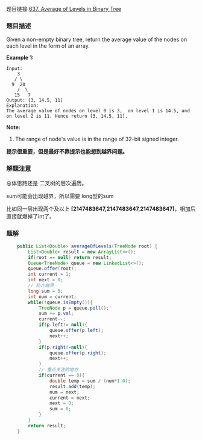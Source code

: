 题目链接:[637. Average of Levels in Binary Tree](<https://leetcode.com/problems/average-of-levels-in-binary-tree/>)

### 题目描述

Given a non-empty binary tree, return the average value of the nodes on each level in the form of an array.

**Example 1:**

```
Input:
    3
   / \
  9  20
    /  \
   15   7
Output: [3, 14.5, 11]
Explanation:
The average value of nodes on level 0 is 3,  on level 1 is 14.5, and on level 2 is 11. Hence return [3, 14.5, 11].
```

**Note:**

1. The range of node's value is in the range of 32-bit signed integer.

**提示很重要，但是最好不靠提示也能想到越界问题。**

### 解题注意

总体思路还是 二叉树的层次遍历。

sum可能会出现越界，所以需要 long型的sum

 比如同一层出现两个及以上  **[2147483647,2147483647,2147483647]**，相加后直接就爆掉了int了。

### 题解

```java
    public List<Double> averageOfLevels(TreeNode root) {
        List<Double> result = new ArrayList<>();
        if(root == null) return result;
        Queue<TreeNode> queue = new LinkedList<>();
        queue.offer(root);
        int current = 1;
        int next = 0;
        // 防止越界
        long sum = 0;
        int num = current;
        while(!queue.isEmpty()){
            TreeNode p = queue.poll();
            sum += p.val;
            current--;
            if(p.left!= null){
                queue.offer(p.left);
                next++;
            }
            if(p.right!=null){
                queue.offer(p.right);
                next++;
            }
            // 重点关注的地方
            if(current == 0){
                double temp = sum / (num*1.0);
                result.add(temp);
                num = next;
                current = next;
                next = 0;
                sum = 0;
            }
        }
        return result;
    }
```

